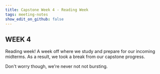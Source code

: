 ```yaml
---
title: Capstone Week 4 - Reading Week
tags: meeting-notes
show_edit_on_github: false
---
```

## WEEK 4
Reading week! A week off where we study and prepare for our incoming midterms. As a result, we took a break from our capstone progress. 

Don't worry though, we're never not not bursting.
<!--more-->
